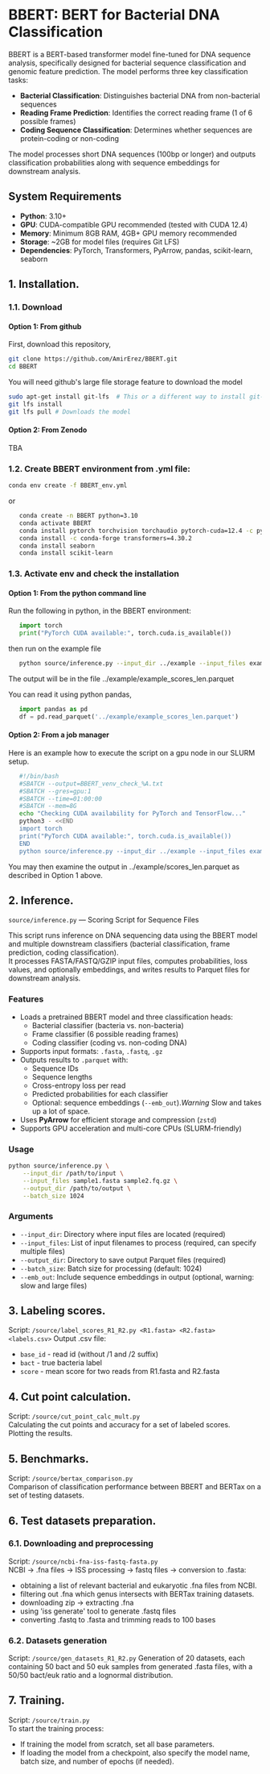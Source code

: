 ﻿# BBERT: BERT for Bacterial DNA Classification

BBERT is a BERT-based transformer model fine-tuned for DNA sequence analysis, specifically designed for bacterial sequence classification and genomic feature prediction. The model performs three key classification tasks:

- **Bacterial Classification**: Distinguishes bacterial DNA from non-bacterial sequences
- **Reading Frame Prediction**: Identifies the correct reading frame (1 of 6 possible frames)
- **Coding Sequence Classification**: Determines whether sequences are protein-coding or non-coding

The model processes short DNA sequences (100bp or longer) and outputs classification probabilities along with sequence embeddings for downstream analysis.

## System Requirements

- **Python**: 3.10+
- **GPU**: CUDA-compatible GPU recommended (tested with CUDA 12.4)
- **Memory**: Minimum 8GB RAM, 4GB+ GPU memory recommended
- **Storage**: ~2GB for model files (requires Git LFS)
- **Dependencies**: PyTorch, Transformers, PyArrow, pandas, scikit-learn, seaborn

## 1. Installation.  
### 1.1. Download
#### Option 1: From github
First, download this repository,
```bash
git clone https://github.com/AmirErez/BBERT.git
cd BBERT
```
You will need github's large file storage feature to download the model
```bash
sudo apt-get install git-lfs  # This or a different way to install git-lfs
git lfs install
git lfs pull # Downloads the model
```
#### Option 2: From Zenodo
TBA

### 1.2.  Create BBERT environment from .yml file:
```bash
conda env create -f BBERT_env.yml  
```
or  
```bash
   conda create -n BBERT python=3.10  
   conda activate BBERT  
   conda install pytorch torchvision torchaudio pytorch-cuda=12.4 -c pytorch -c nvidia  
   conda install -c conda-forge transformers=4.30.2  
   conda install seaborn  
   conda install scikit-learn  
```
### 1.3.  Activate env and check the installation 

#### Option 1: From the python command line
Run the following in python, in the BBERT environment:

```python
   import torch  
   print("PyTorch CUDA available:", torch.cuda.is_available()) 
```
then run on the example file
```bash
   python source/inference.py --input_dir ../example --input_files example.fasta --output_dir ../example --batch_size 1024 
```
The output will be in the file ../example/example_scores_len.parquet

You can read it using python pandas,
```python
   import pandas as pd
   df = pd.read_parquet('../example/example_scores_len.parquet')
```
#### Option 2: From a job manager
Here is an example how to execute the script on a gpu node in our SLURM setup.

```bash  
   #!/bin/bash  
   #SBATCH --output=BBERT_venv_check_%A.txt  
   #SBATCH --gres=gpu:1  
   #SBATCH --time=01:00:00  
   #SBATCH --mem=8G  
   echo "Checking CUDA availability for PyTorch and TensorFlow..."  
   python3 - <<END  
   import torch  
   print("PyTorch CUDA available:", torch.cuda.is_available())  
   END
   python source/inference.py --input_dir ../example --input_files example.fasta --output_dir ../example --batch_size 1024   
```
You may then examine the output in ../example/scores_len.parquet as described in Option 1 above.

## 2. Inference.
 `source/inference.py` — Scoring Script for Sequence Files

This script runs inference on DNA sequencing data using the BBERT model and multiple downstream classifiers (bacterial classification, frame prediction, coding classification).  
It processes FASTA/FASTQ/GZIP input files, computes probabilities, loss values, and optionally embeddings, and writes results to Parquet files for downstream analysis.

### Features
- Loads a pretrained BBERT model and three classification heads:
  - Bacterial classifier (bacteria vs. non-bacteria)
  - Frame classifier (6 possible reading frames)
  - Coding classifier (coding vs. non-coding DNA)
- Supports input formats: `.fasta`, `.fastq`, `.gz`
- Outputs results to `.parquet` with:
  - Sequence IDs
  - Sequence lengths
  - Cross-entropy loss per read
  - Predicted probabilities for each classifier
  - Optional: sequence embeddings (`--emb_out`).*Warning* Slow and takes up a lot of space.
- Uses **PyArrow** for efficient storage and compression (`zstd`)
- Supports GPU acceleration and multi-core CPUs (SLURM-friendly)

### Usage
```bash
python source/inference.py \
    --input_dir /path/to/input \
    --input_files sample1.fasta sample2.fq.gz \
    --output_dir /path/to/output \
    --batch_size 1024
```

### Arguments
- `--input_dir`: Directory where input files are located (required)
- `--input_files`: List of input filenames to process (required, can specify multiple files)
- `--output_dir`: Directory to save output Parquet files (required)
- `--batch_size`: Batch size for processing (default: 1024)
- `--emb_out`: Include sequence embeddings in output (optional, warning: slow and large files)

## 3. Labeling scores.  
Script:  `/source/label_scores_R1_R2.py <R1.fasta> <R2.fasta> <labels.csv>`
Output  .csv file:  
- `base_id`   - read id (without /1 and /2 suffix)  
- `bact`      - true bacteria label  
- `score`     - mean score for two reads from R1.fasta and R2.fasta  

## 4. Cut point calculation.  
Script:  `/source/cut_point_calc_mult.py`  
Calculating the cut points and accuracy for a set of labeled scores.  
Plotting the results.  

## 5. Benchmarks.  
Script:  `/source/bertax_comparison.py`  
Comparison of classification performance between BBERT and BERTax on a set of testing datasets.  

## 6. Test datasets preparation.
### 6.1. Downloading and preprocessing
Script: `/source/ncbi-fna-iss-fastq-fasta.py`  
NCBI -> .fna files -> ISS processing -> fastq files -> conversion to .fasta:  
- obtaining a list of relevant bacterial and eukaryotic .fna files from NCBI.  
- filtering out .fna which genus intersects with BERTax training datasets.  
- downloading zip -> extracting .fna  
- using 'iss generate' tool to generate .fastq files  
- converting .fastq to .fasta and trimming reads to 100 bases
  
### 6.2. Datasets generation
Script:  `/source/gen_datasets_R1_R2.py`
Generation of 20 datasets, each containing 50 bact and 50 euk samples from generated .fasta files, with a 50/50 bact/euk ratio and a lognormal distribution.  


## 7. Training.  
Script:  `/source/train.py`  
To start the training process:  
- If training the model from scratch, set all base parameters.  
- If loading the model from a checkpoint, also specify the model name, batch size, and number of epochs (if needed).  
